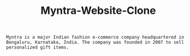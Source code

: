 <h1 align="center">Myntra-Website-Clone</h1> 
<br>

    Myntra is a major Indian fashion e-commerce company headquartered in Bengaluru, Karnataka, India. The company was founded in 2007 to sell personalized gift items.
<br />

